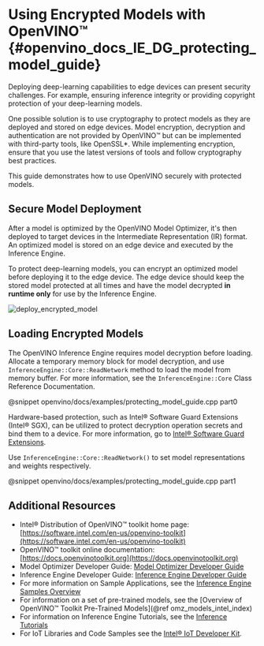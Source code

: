 # Using Encrypted Models with OpenVINO&trade;  {#openvino_docs_IE_DG_protecting_model_guide}

Deploying deep-learning capabilities to edge devices can present security
challenges. For example, ensuring inference integrity or providing copyright
protection of your deep-learning models.

One possible solution is to use cryptography to protect models as they are
deployed and stored on edge devices. Model encryption, decryption and
authentication are not provided by OpenVINO&trade; but can be implemented with
third-party tools, like OpenSSL\*. While implementing encryption, ensure that
you use the latest versions of tools and follow cryptography best practices.

This guide demonstrates how to use OpenVINO securely with protected models.

## Secure Model Deployment

After a model is optimized by the OpenVINO Model Optimizer, it's then deployed
to target devices in the Intermediate Representation (IR) format. An optimized
model is stored on an edge device and executed by the Inference Engine.

To protect deep-learning models, you can encrypt an optimized model before
deploying it to the edge device. The edge device should keep the stored model
protected at all times and have the model decrypted **in runtime only** for use
by the Inference Engine.

![deploy_encrypted_model]

## Loading Encrypted Models

The OpenVINO Inference Engine requires model decryption before loading. Allocate
a temporary memory block for model decryption, and use
`InferenceEngine::Core::ReadNetwork` method to load the model from memory buffer.
For more information, see the `InferenceEngine::Core` Class
Reference Documentation.

@snippet openvino/docs/examples/protecting_model_guide.cpp part0

Hardware-based protection, such as Intel&reg; Software Guard Extensions
(Intel&reg; SGX), can be utilized to protect decryption operation secrets and
bind them to a device. For more information, go to [Intel&reg; Software Guard
Extensions](https://software.intel.com/en-us/sgx).

Use `InferenceEngine::Core::ReadNetwork()` to set model representations and
weights respectively.

@snippet openvino/docs/examples/protecting_model_guide.cpp part1

[deploy_encrypted_model]: img/deploy_encrypted_model.png

## Additional Resources

- Intel® Distribution of OpenVINO™ toolkit home page: [https://software.intel.com/en-us/openvino-toolkit](https://software.intel.com/en-us/openvino-toolkit)
- OpenVINO™ toolkit online documentation: [https://docs.openvinotoolkit.org](https://docs.openvinotoolkit.org)
- Model Optimizer Developer Guide: [Model Optimizer Developer Guide](https://docs.openvinotoolkit.org/latest/_docs_MO_DG_Deep_Learning_Model_Optimizer_DevGuide.html)
- Inference Engine Developer Guide: [Inference Engine Developer Guide](https://docs.openvinotoolkit.org/latest/_docs_IE_DG_Deep_Learning_Inference_Engine_DevGuide.html)
- For more information on Sample Applications, see the [Inference Engine Samples Overview](https://docs.openvinotoolkit.org/latest/_docs_IE_DG_Samples_Overview.html)
- For information on a set of pre-trained models, see the [Overview of OpenVINO™ Toolkit Pre-Trained Models](@ref omz_models_intel_index)
- For information on Inference Engine Tutorials, see the [Inference Tutorials](https://github.com/intel-iot-devkit/inference-tutorials-generic)
- For IoT Libraries and Code Samples see the [Intel® IoT Developer Kit](https://github.com/intel-iot-devkit).
